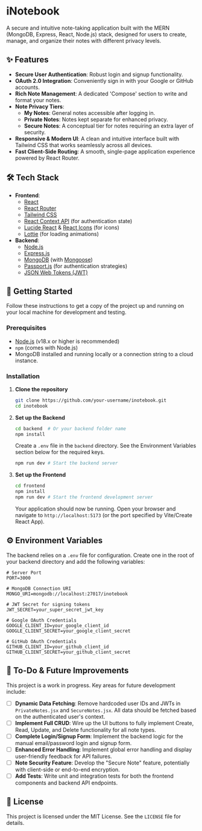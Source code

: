 # iNotebook

A secure and intuitive note-taking application built with the MERN (MongoDB, Express, React, Node.js) stack, designed for users to create, manage, and organize their notes with different privacy levels.

 <!-- Replace with a screenshot of your app -->

## ✨ Features

-   **Secure User Authentication**: Robust login and signup functionality.
-   **OAuth 2.0 Integration**: Conveniently sign in with your Google or GitHub accounts.
-   **Rich Note Management**: A dedicated 'Compose' section to write and format your notes.
-   **Note Privacy Tiers**:
    -   **My Notes**: General notes accessible after logging in.
    -   **Private Notes**: Notes kept separate for enhanced privacy.
    -   **Secure Notes**: A conceptual tier for notes requiring an extra layer of security.
-   **Responsive & Modern UI**: A clean and intuitive interface built with Tailwind CSS that works seamlessly across all devices.
-   **Fast Client-Side Routing**: A smooth, single-page application experience powered by React Router.

## 🛠️ Tech Stack

-   **Frontend**:
    -   [React](https://reactjs.org/)
    -   [React Router](https://reactrouter.com/)
    -   [Tailwind CSS](https://tailwindcss.com/)
    -   [React Context API](https://reactjs.org/docs/context.html) (for authentication state)
    -   [Lucide React](https://lucide.dev/) & [React Icons](https://react-icons.github.io/react-icons) (for icons)
    -   [Lottie](https://lottiefiles.com/) (for loading animations)
-   **Backend**:
    -   [Node.js](https://nodejs.org/)
    -   [Express.js](https://expressjs.com/)
    -   [MongoDB](https://www.mongodb.com/) (with [Mongoose](https://mongoosejs.com/))
    -   [Passport.js](http://www.passportjs.org/) (for authentication strategies)
    -   [JSON Web Tokens (JWT)](https://jwt.io/)

## 🚀 Getting Started

Follow these instructions to get a copy of the project up and running on your local machine for development and testing.

### Prerequisites

-   [Node.js](https://nodejs.org/en/download/) (v18.x or higher is recommended)
-   `npm` (comes with Node.js)
-   MongoDB installed and running locally or a connection string to a cloud instance.

### Installation

1.  **Clone the repository**
    ```sh
    git clone https://github.com/your-username/inotebook.git
    cd inotebook
    ```

2.  **Set up the Backend**
    ```sh
    cd backend  # Or your backend folder name
    npm install
    ```
    Create a `.env` file in the `backend` directory. See the Environment Variables section below for the required keys.
    ```sh
    npm run dev # Start the backend server
    ```

3.  **Set up the Frontend**
    ```sh
    cd frontend
    npm install
    npm run dev # Start the frontend development server
    ```
    Your application should now be running. Open your browser and navigate to `http://localhost:5173` (or the port specified by Vite/Create React App).

## ⚙️ Environment Variables

The backend relies on a `.env` file for configuration. Create one in the root of your backend directory and add the following variables:

```env
# Server Port
PORT=3000

# MongoDB Connection URI
MONGO_URI=mongodb://localhost:27017/inotebook

# JWT Secret for signing tokens
JWT_SECRET=your_super_secret_jwt_key

# Google OAuth Credentials
GOOGLE_CLIENT_ID=your_google_client_id
GOOGLE_CLIENT_SECRET=your_google_client_secret

# GitHub OAuth Credentials
GITHUB_CLIENT_ID=your_github_client_id
GITHUB_CLIENT_SECRET=your_github_client_secret
```

## 🚧 To-Do & Future Improvements

This project is a work in progress. Key areas for future development include:

-   [ ] **Dynamic Data Fetching**: Remove hardcoded user IDs and JWTs in `PrivateNotes.jsx` and `SecureNotes.jsx`. All data should be fetched based on the authenticated user's context.
-   [ ] **Implement Full CRUD**: Wire up the UI buttons to fully implement Create, Read, Update, and Delete functionality for all note types.
-   [ ] **Complete Login/Signup Form**: Implement the backend logic for the manual email/password login and signup form.
-   [ ] **Enhanced Error Handling**: Implement global error handling and display user-friendly feedback for API failures.
-   [ ] **Note Security Feature**: Develop the "Secure Note" feature, potentially with client-side or end-to-end encryption.
-   [ ] **Add Tests**: Write unit and integration tests for both the frontend components and backend API endpoints.

## 📄 License

This project is licensed under the MIT License. See the `LICENSE` file for details.